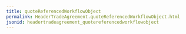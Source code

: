 ```yaml
---
title: quoteReferencedWorkflowObject
permalink: HeaderTradeAgreement.quoteReferencedWorkflowObject.html
jsonid: headertradeagreement_quotereferencedworkflowobject
---
```

